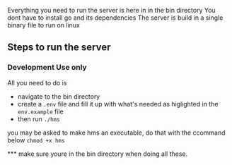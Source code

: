 Everything you need to run the server is here in in the bin directory
You dont have to install go and its dependencies
The server is build in a single binary file to run on linux

## Steps to run the server
### Development Use only

All you need to do is 
- navigate to the bin directory
- create a `.env` file and fill it up with what's needed as higlighted in the `env.example` file
- then run ```./hms```

you may be asked to make hms an executable, do that with the ccommand below
```chmod +x hms```

*** make sure youre in the bin directory when doing all these.
